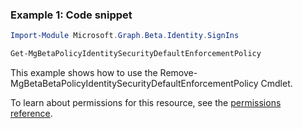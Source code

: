 ### Example 1: Code snippet

```powershellImport-Module Microsoft.Graph.Beta.Identity.SignIns

Get-MgBetaPolicyIdentitySecurityDefaultEnforcementPolicy
```
This example shows how to use the Remove-MgBetaBetaPolicyIdentitySecurityDefaultEnforcementPolicy Cmdlet.
To learn about permissions for this resource, see the [permissions reference](/graph/permissions-reference).

